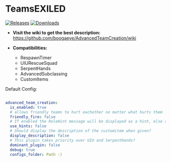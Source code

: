 # TeamsEXILED

<a href="https://github.com/boogaeye/AdvancedTeamCreation/releases"><img src="https://img.shields.io/github/v/release/boogaeye/AdvancedTeamCreation?include_prereleases&label=Release" alt="Releases"></a>
<a href="https://github.com/boogaeye/AdvancedTeamCreation/releases"><img src="https://img.shields.io/github/downloads/boogaeye/AdvancedTeamCreation/total?label=Downloads" alt="Downloads"></a>

- **Visit the wiki to get the best description:**
https://github.com/boogaeye/AdvancedTeamCreation/wiki

- **Compatibilities:**
  - RespawnTimer
  - UIURescueSquad
  - SerpentHands
  - AdvancedSubclassing
  - CustomItems

Default Config:

```yml

advanced_team_creation:
  is_enabled: true
  # allows friendly teams to hurt eachother no matter what hurts them
  friendly_fire: false
  # If enabled the RoleHint message will be displayed as a hint, else as a broadcast
  use_hints: false
  # Should display the description of the customitem when given?
  display_description: false
  # This plugin takes priority over UIU and SerpentHands?
  dominant_plugin: false
  debug: true
  configs_folder: Path :)
```
